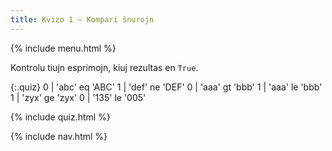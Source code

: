 ```yaml
---
title: Kvizo 1 — Kompari ŝnurojn
---
```


{% include menu.html %}

Kontrolu tiujn esprimojn, kiuj rezultas en `True`.

{:.quiz}
0 | 'abc' eq 'ABC'
1 | 'def' ne 'DEF'
0 | 'aaa' gt 'bbb'
1 | 'aaa' le 'bbb'
1 | 'zyx' ge 'zyx'
0 | '135' le '005'

{% include quiz.html %}

{% include nav.html %}
